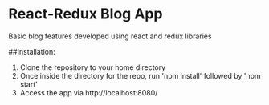 # React-Redux Blog App

Basic blog features developed using react and redux libraries

##Installation:

1. Clone the repository to your home directory
2. Once inside the directory for the repo, run 'npm install' followed by 'npm start'
3. Access the app via http://localhost:8080/
